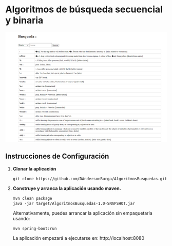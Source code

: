 # Algoritmos de búsqueda secuencial y binaria

![img.png](src/main/resources/static/img.png)

## Instrucciones de Configuración
1. **Clonar la aplicación**
    ````
    git clone https://github.com/DAndersonBurga/AlgoritmosBusquedas.git
    ````
2. **Construye y arranca la aplicación usando maven.**
    ````
    mvn clean package
    java -jar target/AlgoritmosBusquedas-1.0-SNAPSHOT.jar
    ````
    Alternativamente, puedes arrancar la aplicación sin empaquetarla usando:
    ```
    mvn spring-boot:run
    ````
    La aplicación empezará a ejecutarse en: http://localhost:8080